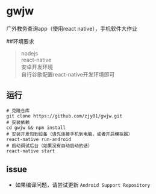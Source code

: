 # gwjw
广外教务查询app（使用react native），手机软件大作业

##环境要求
> nodejs  
> react-native  
> 安卓开发环境  
自行谷歌配置react-native开发环境即可  

## 运行
```
# 克隆仓库
git clone https://github.com/zjy01/gwjw.git
# 安装依赖
cd gwjw && npm install
# 安装开发包到设备（请先连接手机到电脑，或者开启模拟器）
react-native run-android
# 启动调试后台（如果没有自动启动的话）
react-native start
```

## issue

+ 如果编译问题，请尝试更新 `Android Support Repository`
